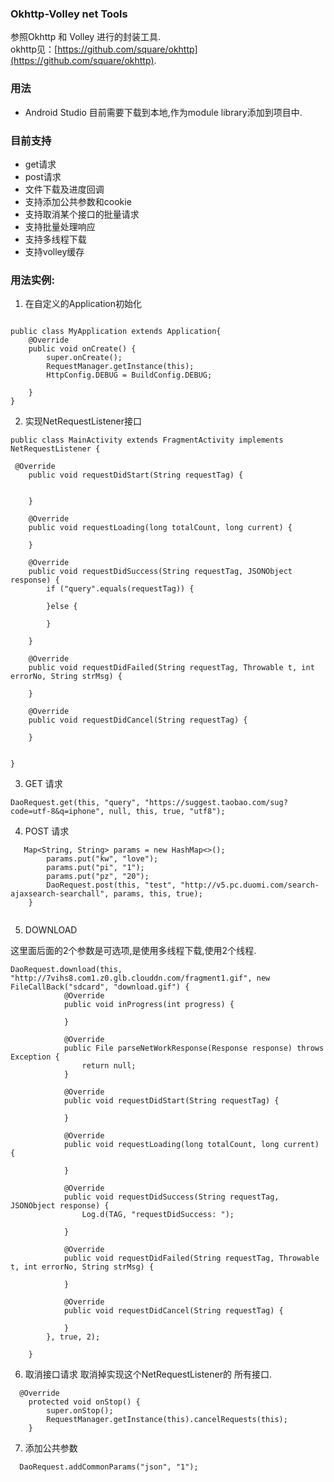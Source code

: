### Okhttp-Volley net Tools

参照Okhttp 和 Volley 进行的封装工具.  
okhttp见：[https://github.com/square/okhttp](https://github.com/square/okhttp).

### 用法

* Android Studio 
  目前需要下载到本地,作为module library添加到项目中.
  
###  目前支持
* get请求
* post请求
* 文件下载及进度回调
* 支持添加公共参数和cookie
* 支持取消某个接口的批量请求
* 支持批量处理响应 
* 支持多线程下载
* 支持volley缓存

### 用法实例:

1. 在自定义的Application初始化  

```

public class MyApplication extends Application{
    @Override
    public void onCreate() {
        super.onCreate();
        RequestManager.getInstance(this);
        HttpConfig.DEBUG = BuildConfig.DEBUG;

    }
}  

```
2. 实现NetRequestListener接口

```
public class MainActivity extends FragmentActivity implements NetRequestListener {

 @Override
    public void requestDidStart(String requestTag) {


    }

    @Override
    public void requestLoading(long totalCount, long current) {

    }

    @Override
    public void requestDidSuccess(String requestTag, JSONObject response) {
        if ("query".equals(requestTag)) {

        }else {

        }

    }

    @Override
    public void requestDidFailed(String requestTag, Throwable t, int errorNo, String strMsg) {

    }

    @Override
    public void requestDidCancel(String requestTag) {

    }


}

```

3. GET 请求

```
DaoRequest.get(this, "query", "https://suggest.taobao.com/sug?code=utf-8&q=iphone", null, this, true, "utf8");
```

4. POST 请求

```
   Map<String, String> params = new HashMap<>();
        params.put("kw", "love");
        params.put("pi", "1");
        params.put("pz", "20");
        DaoRequest.post(this, "test", "http://v5.pc.duomi.com/search-ajaxsearch-searchall", params, this, true);
    }
    
```  

5. DOWNLOAD   

这里面后面的2个参数是可选项,是使用多线程下载,使用2个线程.

```
DaoRequest.download(this, "http://7vihs8.com1.z0.glb.clouddn.com/fragment1.gif", new FileCallBack("sdcard", "download.gif") {
            @Override
            public void inProgress(int progress) {

            }

            @Override
            public File parseNetWorkResponse(Response response) throws Exception {
                return null;
            }

            @Override
            public void requestDidStart(String requestTag) {

            }

            @Override
            public void requestLoading(long totalCount, long current) {

            }

            @Override
            public void requestDidSuccess(String requestTag, JSONObject response) {
                Log.d(TAG, "requestDidSuccess: ");

            }

            @Override
            public void requestDidFailed(String requestTag, Throwable t, int errorNo, String strMsg) {

            }

            @Override
            public void requestDidCancel(String requestTag) {

            }
        }, true, 2);

    }

```  

6. 取消接口请求
   取消掉实现这个NetRequestListener的 所有接口.

```
  @Override
    protected void onStop() {
        super.onStop();
        RequestManager.getInstance(this).cancelRequests(this);
    }

```
  

7. 添加公共参数

```
  DaoRequest.addCommonParams("json", "1");
```